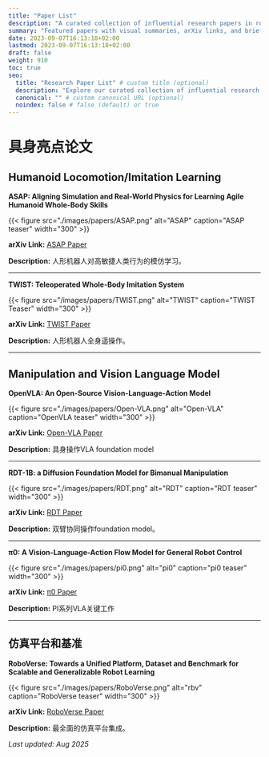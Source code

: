```yaml
---
title: "Paper List"
description: "A curated collection of influential research papers in robotics, computer vision, and machine learning"
summary: "Featured papers with visual summaries, arXiv links, and brief descriptions"
date: 2023-09-07T16:13:18+02:00
lastmod: 2023-09-07T16:13:18+02:00
draft: false
weight: 910
toc: true
seo:
  title: "Research Paper List" # custom title (optional)
  description: "Explore our curated collection of influential research papers in robotics, computer vision, and machine learning" # custom description (recommended)
  canonical: "" # custom canonical URL (optional)
  noindex: false # false (default) or true
---
```


# 具身亮点论文

## Humanoid Locomotion/Imitation Learning

**ASAP: Aligning Simulation and Real-World Physics for Learning Agile Humanoid Whole-Body Skills**

{{< figure src="./images/papers/ASAP.png" alt="ASAP" caption="ASAP teaser" width="300" >}}

**arXiv Link:** [ASAP Paper](https://arxiv.org/pdf/2502.01143)

**Description:** 人形机器人对高敏捷人类行为的模仿学习。

---

**TWIST: Teleoperated Whole-Body Imitation System**

{{< figure src="/images/papers/TWIST.png" alt="TWIST" caption="TWIST Teaser" width="300" >}}

**arXiv Link:** [TWIST Paper](https://arxiv.org/pdf/2505.02833)

**Description:** 人形机器人全身遥操作。

---

## Manipulation and Vision Language Model

**OpenVLA: An Open-Source Vision-Language-Action Model**

{{< figure src="./images/papers/Open-VLA.png" alt="Open-VLA" caption="OpenVLA teaser" width="300" >}}

**arXiv Link:** [Open-VLA Paper](https://arxiv.org/pdf/2406.09246)

**Description:** 具身操作VLA foundation model

---

**RDT-1B: a Diffusion Foundation Model for Bimanual Manipulation**

{{< figure src="./images/papers/RDT.png" alt="RDT" caption="RDT teaser" width="300" >}}

**arXiv Link:** [RDT Paper](https://arxiv.org/pdf/2410.07864)

**Description:** 双臂协同操作foundation model。

---

**π0: A Vision-Language-Action Flow Model for General Robot Control**

{{< figure src="./images/papers/pi0.png" alt="pi0" caption="pi0 teaser" width="300" >}}

**arXiv Link:** [π0 Paper](https://arxiv.org/pdf/2410.24164v1)

**Description:** PI系列VLA关键工作

---

## 仿真平台和基准

**RoboVerse: Towards a Unified Platform, Dataset and Benchmark for Scalable and Generalizable Robot Learning**

{{< figure src="./images/papers/RoboVerse.png" alt="rbv" caption="RoboVerse teaser" width="300" >}}

**arXiv Link:** [RoboVerse Paper](https://arxiv.org/pdf/2504.18904)

**Description:** 最全面的仿真平台集成。

*Last updated: Aug 2025*

